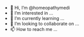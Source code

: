 - 👋 Hi, I’m @homeopathymedi
- 👀 I’m interested in ...
- 🌱 I’m currently learning ...
- 💞️ I’m looking to collaborate on ...
- 📫 How to reach me ...

<!---
homeopathymedi/homeopathymedi is a ✨ special ✨ repository because its `README.md` (this file) appears on your GitHub profile.
You can click the Preview link to take a look at your changes.
--->
